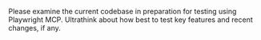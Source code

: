 Please examine the current codebase in preparation for testing using Playwright MCP. Ultrathink about how best to test key features and recent changes, if any.
